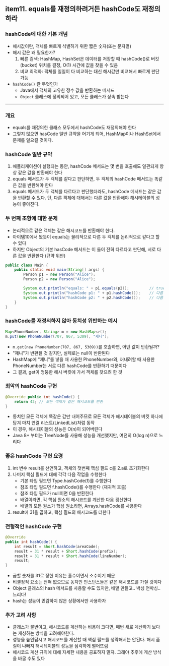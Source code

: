 ## item11. equals를 재정의하려거든 hashCode도 재정의하라

### hashCode에 대한 기본 개념
- 해시값이란, 객체를 빠르게 식별하기 위한 짧은 숫자(또는 문자열)
- 해시 값은 왜 필요한가?
    1. 빠른 검색: HashMap, HashSet은 데이터를 저장할 때 hashCode()로 버킷(bucket) 위치를 결정, O(1) 시간에 값을 찾을 수 있음
    2. 비교 최적화: 객체를 일일이 다 비교하는 대신 해시값만 비교해서 빠르게 판단 가능
- `hashCode()` 란 무엇인가
  - Java에서 객체의 고유한 정수 값을 반환하는 메서드
  - `Object` 클래스에 정의되어 있고, 모든 클래스가 상속 받는다

---
### 개요
- equals를 재정의한 클래스 모두에서 hashCode도 재정의해야 한다
- 그렇지 않으면 hasCode 일반 규약을 어기게 되어, HashMap이나 HashSet에서 문제를 일으킬 것이다.

### hashCode 일반 규약
1. 애플리케이션이 실행되는 동안, hashCode 메서드는 몇 번을 호출해도 일관되게 항상 같은 값을 반환해야 한다
2. equals 메서드가 두 객체를 같다고 판단하면, 두 객체의 hashCode 메서드는 똑같은 값을 반환해야 한다
3. equals 메서드가 두 객체를 다르다고 판단했더라도, hashCode 메서드는 같은 값을 반환할 수 있다. 단, 다른 객체에 대해서는 다른 값을 반환해야 해시테이블의 성능이 좋아진다.

### 두 번째 조항에 대한 문제
- 논리적으로 같은 객체는 같은 해시코드를 반환해야 한다.
- 아이템10에서 봤듯이 equals는 물리적으로 다른 두 객체를 논리적으로 같다고 할 수 있다
- 하지만 Object의 기본 hasCode 메서드는 이 둘이 전혀 다르다고 판단해, 서로 다른 값을 반환한다 (규약 위반)

```java
public class Main {
    public static void main(String[] args) {
        Person p1 = new Person("Alice");
        Person p2 = new Person("Alice");

        System.out.println("equals: " + p1.equals(p2));         // true
        System.out.println("hashCode p1: " + p1.hashCode());    // 다름
        System.out.println("hashCode p2: " + p2.hashCode());    // 다름
    }
}
```

### hashCode를 재정의하지 않아 동치성 위반하는 예시
```java
Map<PhoneNumber, String> m = new HashMap<>();
m.put(new PhoneNumber(707, 867, 5309), "제니");
```
- `m.get(new PhoneNumber(707, 867, 5309))`를 호출하면, 어떤 값이 반환될까?
- "제니"가 반환될 것 같지만, 실제로는 null이 반환된다
- HashMap에 "제니"를 넣을 때 사용한 PhoneNumber와, 꺼내려할 때 사용한 PhoneNumber는 서로 다른 hashCode를 반환하기 때문이다
- 그 결과, get이 엉뚱한 해시 버킷에 가서 객체를 찾으려 한 것

### 최악의 hashCode 구현
```java
@Override public int hashCode() {
    return 42; // 모든 객체가 같은 해시코드를 반환
}
```
- 동치인 모든 객체에 똑같은 값만 내어주므로 모든 객체가 해시테이블의 버킷 하나에 담겨 마치 연결 리스트(LinkedList)처럼 동작
- 이 경우, 해시테이블의 성능은 O(n)이 되어버린다
- Java 8+ 부터는 TreeNode를 사용해 성능을 개선했지만, 여전히 O(log n)으로 느리다

### 좋은 hashCode 구현 요령
1. int 변수 result를 선언하고, 객체의 첫번째 핵심 필드 c를 2.a로 초기화한다
2. 나머지 핵심 필드에 대해 각각 다음 작업을 수행한다
   - 기본 타입 필드면 Type.hashCode(f)를 수행한다
   - 참조 타입 필드면 f.hashCode()를 수행한다 (재귀적 호출)
   - 참조 타입 필드가 null이면 0을 반환한다
   - 배열이라면, 각 핵심 원소의 해시코드를 계산한 다음 갱신한다
   - 배열의 모든 원소가 핵심 원소라면, Arrays.hashCode를 사용한다
3. result에 31을 곱하고, 핵심 필드의 해시코드를 더한다

### 전형적인 hashCode 구현
```java
@Override
public int hashCode() {
    int result = Short.hashCode(areaCode);
	result = 31 * result + Short.hashCode(prefix);
	result = 31 * result + Short.hashCode(lineNumber);
	result;
}
```
- 곱할 숫자를 31로 정한 이유는 홀수이면서 소수이기 때문
- 비결정적 요소는 전혀 없으므로 동치인 인스턴스들은 같은 해시코드를 가질 것이다
- Object 클래스의 hash 메서드를 사용할 수도 있지만, 배열 만들고.. 박싱 언박싱.. 느리다!
- hash는 성능이 민감하지 않은 상황에서만 사용하자


### 추가 고려 사항
- 클래스가 불변이고, 해시코드를 계산하는 비용이 크다면, 매번 새로 계산하기 보다는 캐싱하는 방식을 고려해야한다.
- 성능을 높인답시고 해시코드를 게산할 때 핵심 필드를 생략해서는 안된다. 해시 품질이 나빠져 해시테이블의 성능을 심각하게 떨어뜨림
- 해시코드 계산 규칙에 대해 자세한 내용을 공표하지 말자. 그래야 추후에 게산 방식을 바굴 수도 있다

